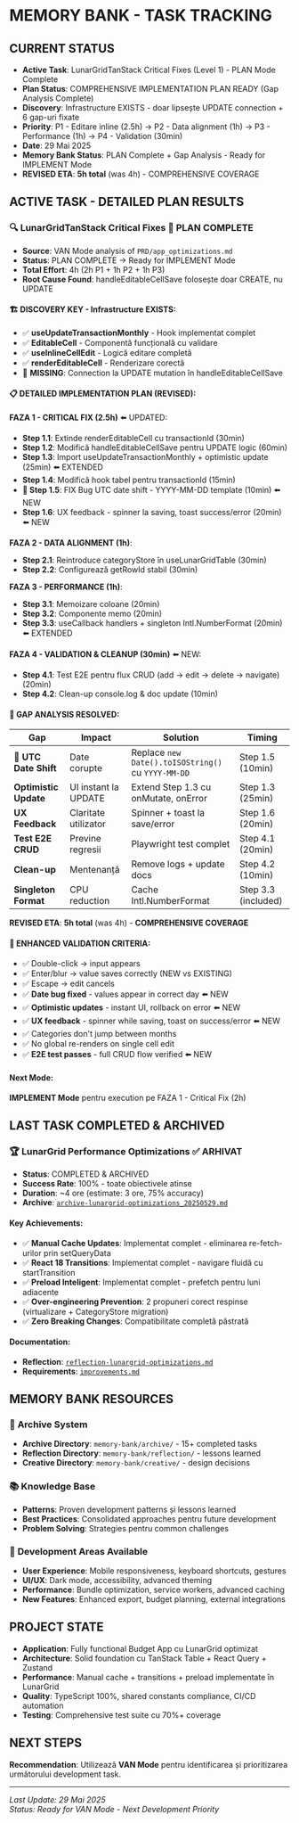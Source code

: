 # MEMORY BANK - TASK TRACKING

## CURRENT STATUS
- **Active Task**: LunarGridTanStack Critical Fixes (Level 1) - PLAN Mode Complete
- **Plan Status**: COMPREHENSIVE IMPLEMENTATION PLAN READY (Gap Analysis Complete)
- **Discovery**: Infrastructure EXISTS - doar lipsește UPDATE connection + 6 gap-uri fixate
- **Priority**: P1 - Editare inline (2.5h) → P2 - Data alignment (1h) → P3 - Performance (1h) → P4 - Validation (30min)
- **Date**: 29 Mai 2025
- **Memory Bank Status**: PLAN Complete + Gap Analysis - Ready for IMPLEMENT Mode
- **REVISED ETA**: **5h total** (was 4h) - COMPREHENSIVE COVERAGE

## ACTIVE TASK - DETAILED PLAN RESULTS

### 🔍 **LunarGridTanStack Critical Fixes** 🎯 PLAN COMPLETE
- **Source**: VAN Mode analysis of `PRD/app_optimizations.md`
- **Status**: PLAN COMPLETE → Ready for IMPLEMENT Mode
- **Total Effort**: 4h (2h P1 + 1h P2 + 1h P3)
- **Root Cause Found**: handleEditableCellSave folosește doar CREATE, nu UPDATE

#### **🏗️ DISCOVERY KEY - Infrastructure EXISTS**:
- ✅ **useUpdateTransactionMonthly** - Hook implementat complet
- ✅ **EditableCell** - Componentă funcțională cu validare
- ✅ **useInlineCellEdit** - Logică editare completă  
- ✅ **renderEditableCell** - Renderizare corectă
- 🔴 **MISSING**: Connection la UPDATE mutation în handleEditableCellSave

#### **📋 DETAILED IMPLEMENTATION PLAN** (REVISED):

**FAZA 1 - CRITICAL FIX (2.5h)** ⬅️ UPDATED:
- **Step 1.1**: Extinde renderEditableCell cu transactionId (30min)
- **Step 1.2**: Modifică handleEditableCellSave pentru UPDATE logic (60min)  
- **Step 1.3**: Import useUpdateTransactionMonthly + optimistic update (25min) ⬅️ EXTENDED
- **Step 1.4**: Modifică hook tabel pentru transactionId (15min)
- **🐞 Step 1.5**: FIX Bug UTC date shift - YYYY-MM-DD template (10min) ⬅️ NEW
- **Step 1.6**: UX feedback - spinner la saving, toast success/error (20min) ⬅️ NEW

**FAZA 2 - DATA ALIGNMENT (1h)**:
- **Step 2.1**: Reintroduce categoryStore în useLunarGridTable (30min)
- **Step 2.2**: Configurează getRowId stabil (30min)

**FAZA 3 - PERFORMANCE (1h)**:
- **Step 3.1**: Memoizare coloane (20min)
- **Step 3.2**: Componente memo (20min) 
- **Step 3.3**: useCallback handlers + singleton Intl.NumberFormat (20min) ⬅️ EXTENDED

**FAZA 4 - VALIDATION & CLEANUP (30min)** ⬅️ NEW:
- **Step 4.1**: Test E2E pentru flux CRUD (add → edit → delete → navigate) (20min)
- **Step 4.2**: Clean-up console.log & doc update (10min)

#### **🐞 GAP ANALYSIS RESOLVED**:

| Gap | Impact | Solution | Timing |
|-----|--------|----------|---------|
| 🐞 **UTC Date Shift** | Date corupte | Replace `new Date().toISOString()` cu `YYYY-MM-DD` | Step 1.5 (10min) |
| **Optimistic Update** | UI instant la UPDATE | Extend Step 1.3 cu onMutate, onError | Step 1.3 (25min) |
| **UX Feedback** | Claritate utilizator | Spinner + toast la save/error | Step 1.6 (20min) |
| **Test E2E CRUD** | Previne regresii | Playwright test complet | Step 4.1 (20min) |
| **Clean-up** | Mentenanță | Remove logs + update docs | Step 4.2 (10min) |
| **Singleton Format** | CPU reduction | Cache Intl.NumberFormat | Step 3.3 (included) |

**REVISED ETA**: **5h total** (was 4h) - **COMPREHENSIVE COVERAGE**

#### **🧪 ENHANCED VALIDATION CRITERIA**:
- ✅ Double-click → input appears
- ✅ Enter/blur → value saves correctly (NEW vs EXISTING)
- ✅ Escape → edit cancels
- ✅ **Date bug fixed** - values appear in correct day ⬅️ NEW
- ✅ **Optimistic updates** - instant UI, rollback on error ⬅️ NEW
- ✅ **UX feedback** - spinner while saving, toast on success/error ⬅️ NEW
- ✅ Categories don't jump between months
- ✅ No global re-renders on single cell edit
- ✅ **E2E test passes** - full CRUD flow verified ⬅️ NEW

#### **Next Mode**: 
**IMPLEMENT Mode** pentru execution pe FAZA 1 - Critical Fix (2h)

## LAST TASK COMPLETED & ARCHIVED

### 🏆 **LunarGrid Performance Optimizations** ✅ ARHIVAT
- **Status**: COMPLETED & ARCHIVED
- **Success Rate**: 100% - toate obiectivele atinse
- **Duration**: ~4 ore (estimate: 3 ore, 75% accuracy)
- **Archive**: [`archive-lunargrid-optimizations_20250529.md`](archive/archive-lunargrid-optimizations_20250529.md)

#### **Key Achievements**:
- ✅ **Manual Cache Updates**: Implementat complet - eliminarea re-fetch-urilor prin setQueryData
- ✅ **React 18 Transitions**: Implementat complet - navigare fluidă cu startTransition  
- ✅ **Preload Inteligent**: Implementat complet - prefetch pentru luni adiacente
- ✅ **Over-engineering Prevention**: 2 propuneri corect respinse (virtualizare + CategoryStore migration)
- ✅ **Zero Breaking Changes**: Compatibilitate completă păstrată

#### **Documentation**:
- **Reflection**: [`reflection-lunargrid-optimizations.md`](reflection/reflection-lunargrid-optimizations.md)
- **Requirements**: [`improvements.md`](PRD/improvements.md)

## MEMORY BANK RESOURCES

### 📂 **Archive System**
- **Archive Directory**: `memory-bank/archive/` - 15+ completed tasks
- **Reflection Directory**: `memory-bank/reflection/` - lessons learned
- **Creative Directory**: `memory-bank/creative/` - design decisions

### 📚 **Knowledge Base**
- **Patterns**: Proven development patterns și lessons learned
- **Best Practices**: Consolidated approaches pentru future development
- **Problem Solving**: Strategies pentru common challenges

### 🎯 **Development Areas Available**
- **User Experience**: Mobile responsiveness, keyboard shortcuts, gestures
- **UI/UX**: Dark mode, accessibility, advanced theming
- **Performance**: Bundle optimization, service workers, advanced caching
- **New Features**: Enhanced export, budget planning, external integrations

## PROJECT STATE
- **Application**: Fully functional Budget App cu LunarGrid optimizat
- **Architecture**: Solid foundation cu TanStack Table + React Query + Zustand
- **Performance**: Manual cache + transitions + preload implementate în LunarGrid
- **Quality**: TypeScript 100%, shared constants compliance, CI/CD automation
- **Testing**: Comprehensive test suite cu 70%+ coverage

## NEXT STEPS
**Recommendation**: Utilizează **VAN Mode** pentru identificarea și prioritizarea următorului development task.

---

*Last Update: 29 Mai 2025*  
*Status: Ready for VAN Mode - Next Development Priority*
